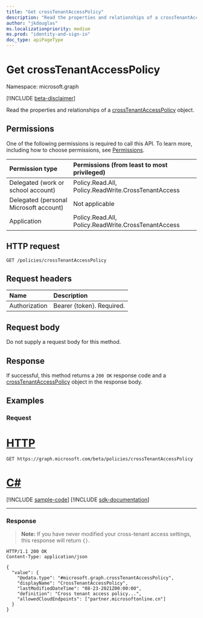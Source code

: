 ```yaml
---
title: "Get crossTenantAccessPolicy"
description: "Read the properties and relationships of a crossTenantAccessPolicy object."
author: "jkdouglas"
ms.localizationpriority: medium
ms.prod: "identity-and-sign-in"
doc_type: apiPageType
---
```


# Get crossTenantAccessPolicy

Namespace: microsoft.graph

[!INCLUDE [beta-disclaimer](../../includes/beta-disclaimer.md)]

Read the properties and relationships of a [crossTenantAccessPolicy](../resources/crosstenantaccesspolicy.md) object.

## Permissions

One of the following permissions is required to call this API. To learn more, including how to choose permissions, see [Permissions](/graph/permissions-reference).

|Permission type|Permissions (from least to most privileged)|
|:---|:---|
|Delegated (work or school account)|Policy.Read.All, Policy.ReadWrite.CrossTenantAccess|
|Delegated (personal Microsoft account)|Not applicable|
|Application|Policy.Read.All, Policy.ReadWrite.CrossTenantAccess|

## HTTP request

<!-- {
  "blockType": "ignored"
}
-->

``` http
GET /policies/crossTenantAccessPolicy
```

## Request headers

|Name|Description|
|:---|:---|
|Authorization|Bearer {token}. Required.|

## Request body

Do not supply a request body for this method.

## Response

If successful, this method returns a `200 OK` response code and a [crossTenantAccessPolicy](../resources/crosstenantaccesspolicy.md) object in the response body.

## Examples

### Request


# [HTTP](#tab/http)
<!-- {
  "blockType": "request",
  "name": "get_crosstenantaccesspolicy"
}
-->

``` http
GET https://graph.microsoft.com/beta/policies/crossTenantAccessPolicy
```

# [C#](#tab/csharp)
[!INCLUDE [sample-code](../includes/snippets/csharp/get-crosstenantaccesspolicy-csharp-snippets.md)]
[!INCLUDE [sdk-documentation](../includes/snippets/snippets-sdk-documentation-link.md)]

---


### Response

>**Note:** If you have never modified your cross-tenant access settings, this response will return `{}`.
<!-- {
  "blockType": "response",
  "truncated": true,
  "@odata.type": "microsoft.graph.crossTenantAccessPolicy"
}
-->

``` http
HTTP/1.1 200 OK
Content-Type: application/json

{
  "value": {
    "@odata.type": "#microsoft.graph.crossTenantAccessPolicy",
    "displayName": "CrossTenantAccessPolicy",
    "lastModifiedDateTime": "08-23-2021Z00:00:00",
    "definition": "Cross tenant access policy...",
    "allowedCloudEndpoints": ["partner.microsoftonline.cn"]
  }
}
```
